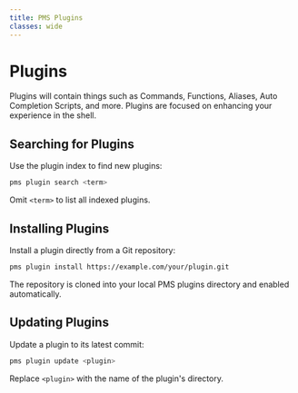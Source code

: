 ```yaml
---
title: PMS Plugins
classes: wide
---
```


# Plugins

Plugins will contain things such as Commands, Functions, Aliases, Auto Completion Scripts, and more.
Plugins are focused on enhancing your experience in the shell.

## Searching for Plugins

Use the plugin index to find new plugins:

```sh
pms plugin search <term>
```

Omit `<term>` to list all indexed plugins.

## Installing Plugins

Install a plugin directly from a Git repository:

```sh
pms plugin install https://example.com/your/plugin.git
```

The repository is cloned into your local PMS plugins directory and enabled automatically.

## Updating Plugins

Update a plugin to its latest commit:

```sh
pms plugin update <plugin>
```

Replace `<plugin>` with the name of the plugin's directory.
